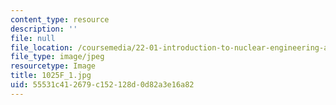 ```yaml
---
content_type: resource
description: ''
file: null
file_location: /coursemedia/22-01-introduction-to-nuclear-engineering-and-ionizing-radiation-fall-2016/55531c412679c152128d0d82a3e16a82_1025F_1.jpg
file_type: image/jpeg
resourcetype: Image
title: 1025F_1.jpg
uid: 55531c41-2679-c152-128d-0d82a3e16a82
---
```

